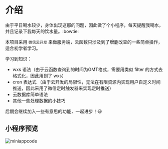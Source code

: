 # 介绍 
由于平日喝水较少，身体出现这那的问题，因此做了个小程序，每天提醒我喝水，并且记录下我每天的饮水量。:bowtie:

本项目采用 `微信云开发` 来做服务端，云函数只涉及到了增删改查的一些简单操作，适合初学者学习。

学习到知识：

* wxs 语法（由于云函数查询到的时间为GMT格式，需要用类似 filter 的方式去格式化，因此用到了 wxs）
* cron 表达式 （由于云开发的局限性，无法在有限资源内实现用户自定义时间推送，因此采用了微信定时触发器来实现定时推送）
* 云数据库简单语法
* 其他一些处理数据的小技巧

后期会继续加入一些有意思的功能，一起进步！:smiley:

## 小程序预览
![miniappcode](https://6472-drink-hk-1gws5hab86b8850a-1308821162.tcb.qcloud.la/gh_3a2812999f41_344.jpg?sign=8415f90c0c5c1ffcfaaedcce92215f14&t=1644910838)
